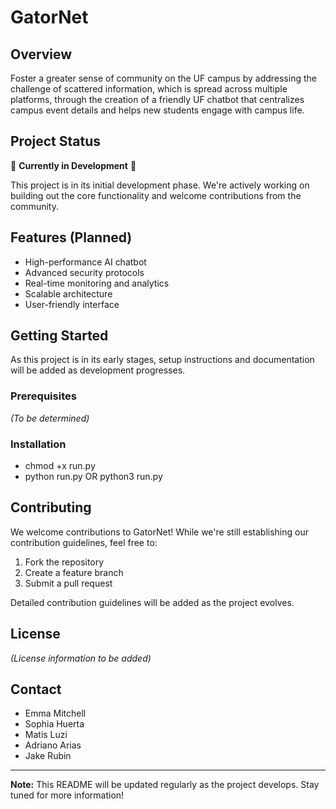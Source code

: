 # GatorNet

## Overview
Foster a greater sense of community on the UF campus by addressing the challenge of scattered information, which is spread across multiple platforms, through the creation of a friendly UF chatbot that centralizes campus event details and helps new students engage with campus life. 

## Project Status
🚧 **Currently in Development** 🚧

This project is in its initial development phase. We're actively working on building out the core functionality and welcome contributions from the community.

## Features (Planned)
- High-performance AI chatbot
- Advanced security protocols
- Real-time monitoring and analytics
- Scalable architecture
- User-friendly interface


## Getting Started
As this project is in its early stages, setup instructions and documentation will be added as development progresses.

### Prerequisites
*(To be determined)*

### Installation
- chmod +x run.py
- python run.py OR python3 run.py

## Contributing
We welcome contributions to GatorNet! While we're still establishing our contribution guidelines, feel free to:
1. Fork the repository
2. Create a feature branch
3. Submit a pull request

Detailed contribution guidelines will be added as the project evolves.

## License
*(License information to be added)*

## Contact
- Emma Mitchell 
- Sophia Huerta
- Matis Luzi
- Adriano Arias
- Jake Rubin






---

**Note:** This README will be updated regularly as the project develops. Stay tuned for more information!

